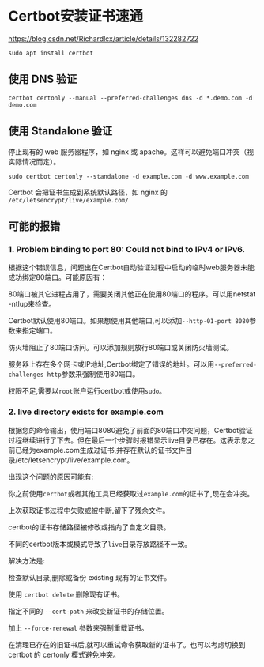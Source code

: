 # Certbot安装证书速通

https://blog.csdn.net/Richardlcx/article/details/132282722

`sudo apt install certbot`

## 使用 DNS 验证

```shell
certbot certonly --manual --preferred-challenges dns -d *.demo.com -d demo.com
```

## 使用 Standalone 验证

停止现有的 web 服务器程序，如 nginx 或 apache。这样可以避免端口冲突（视实际情况而定）。

`sudo certbot certonly --standalone -d example.com -d www.example.com`

Certbot 会把证书生成到系统默认路径，如 nginx 的 `/etc/letsencrypt/live/example.com/`

## 可能的报错

### 1. Problem binding to port 80: Could not bind to IPv4 or IPv6.

根据这个错误信息，问题出在Certbot自动验证过程中启动的临时web服务器未能成功绑定80端口。可能原因有：

80端口被其它进程占用了，需要关闭其他正在使用80端口的程序。可以用netstat -ntlup来检查。

Certbot默认使用80端口。如果想使用其他端口,可以添加`--http-01-port 8080`参数来指定端口。

防火墙阻止了80端口访问。可以添加规则放行80端口或关闭防火墙测试。

服务器上存在多个网卡或IP地址,Certbot绑定了错误的地址。可以用`--preferred-challenges http`参数来强制使用80端口。

权限不足,需要以`root`账户运行certbot或使用`sudo`。

### 2. live directory exists for example.com

根据您的命令输出，使用端口8080避免了前面的80端口冲突问题，Certbot验证过程继续进行了下去。但在最后一个步骤时报错显示live目录已存在。这表示您之前已经为example.com生成过证书,并存在默认的证书文件目录/etc/letsencrypt/live/example.com。

出现这个问题的原因可能有:

你之前使用`certbot`或者其他工具已经获取过`example.com`的证书了,现在会冲突。

上次获取证书过程中失败或被中断,留下了残余文件。

certbot的证书存储路径被修改或指向了自定义目录。

不同的certbot版本或模式导致了`live`目录存放路径不一致。

解决方法是:

检查默认目录,删除或备份 existing 现有的证书文件。

使用 `certbot delete` 删除现有证书。

指定不同的 `--cert-path` 来改变新证书的存储位置。

加上 `--force-renewal` 参数来强制重载证书。

在清理已存在的旧证书后,就可以重试命令获取新的证书了。也可以考虑切换到 certbot 的 certonly 模式避免冲突。
